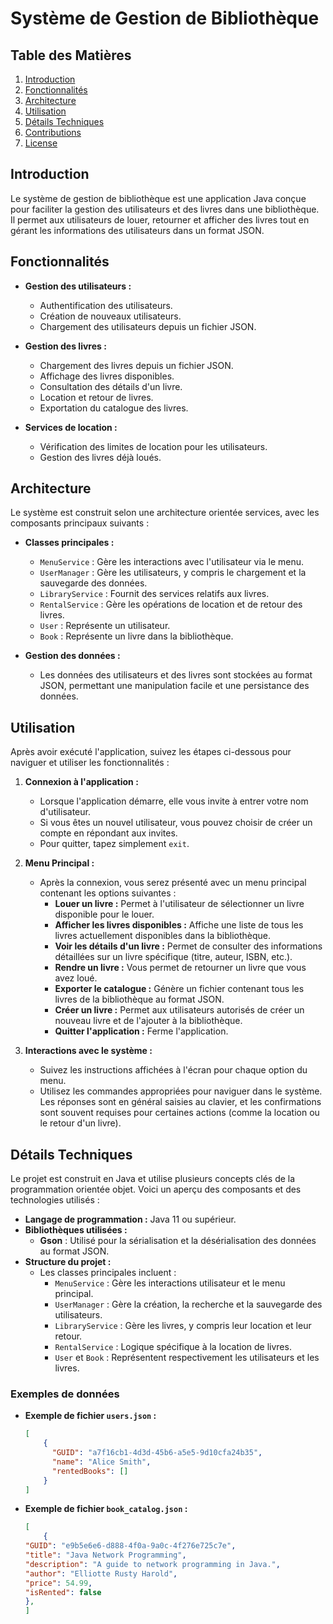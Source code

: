 # Système de Gestion de Bibliothèque

## Table des Matières
1. [Introduction](#introduction)
2. [Fonctionnalités](#fonctionnalités)
3. [Architecture](#architecture)
5. [Utilisation](#utilisation)
6. [Détails Techniques](#détails-techniques)
7. [Contributions](#contributions)
8. [License](#license)

## Introduction
Le système de gestion de bibliothèque est une application Java conçue pour faciliter la gestion des utilisateurs et des livres dans une bibliothèque. Il permet aux utilisateurs de louer, retourner et afficher des livres tout en gérant les informations des utilisateurs dans un format JSON.

## Fonctionnalités
- **Gestion des utilisateurs :**
  - Authentification des utilisateurs.
  - Création de nouveaux utilisateurs.
  - Chargement des utilisateurs depuis un fichier JSON.

- **Gestion des livres :**
  - Chargement des livres depuis un fichier JSON.
  - Affichage des livres disponibles.
  - Consultation des détails d'un livre.
  - Location et retour de livres.
  - Exportation du catalogue des livres.

- **Services de location :**
  - Vérification des limites de location pour les utilisateurs.
  - Gestion des livres déjà loués.

## Architecture
Le système est construit selon une architecture orientée services, avec les composants principaux suivants :

- **Classes principales :**
  - `MenuService` : Gère les interactions avec l'utilisateur via le menu.
  - `UserManager` : Gère les utilisateurs, y compris le chargement et la sauvegarde des données.
  - `LibraryService` : Fournit des services relatifs aux livres.
  - `RentalService` : Gère les opérations de location et de retour des livres.
  - `User` : Représente un utilisateur.
  - `Book` : Représente un livre dans la bibliothèque.

- **Gestion des données :**
  - Les données des utilisateurs et des livres sont stockées au format JSON, permettant une manipulation facile et une persistance des données.

## Utilisation

Après avoir exécuté l'application, suivez les étapes ci-dessous pour naviguer et utiliser les fonctionnalités :

1. **Connexion à l'application :**
   - Lorsque l'application démarre, elle vous invite à entrer votre nom d'utilisateur.
   - Si vous êtes un nouvel utilisateur, vous pouvez choisir de créer un compte en répondant aux invites.
   - Pour quitter, tapez simplement `exit`.

2. **Menu Principal :**
   - Après la connexion, vous serez présenté avec un menu principal contenant les options suivantes :
     - **Louer un livre :** Permet à l'utilisateur de sélectionner un livre disponible pour le louer.
     - **Afficher les livres disponibles :** Affiche une liste de tous les livres actuellement disponibles dans la bibliothèque.
     - **Voir les détails d'un livre :** Permet de consulter des informations détaillées sur un livre spécifique (titre, auteur, ISBN, etc.).
     - **Rendre un livre :** Vous permet de retourner un livre que vous avez loué.
     - **Exporter le catalogue :** Génère un fichier contenant tous les livres de la bibliothèque au format JSON.
     - **Créer un livre :** Permet aux utilisateurs autorisés de créer un nouveau livre et de l'ajouter à la bibliothèque.
     - **Quitter l'application :** Ferme l'application.

3. **Interactions avec le système :**
   - Suivez les instructions affichées à l'écran pour chaque option du menu.
   - Utilisez les commandes appropriées pour naviguer dans le système. Les réponses sont en général saisies au clavier, et les confirmations sont souvent requises pour certaines actions (comme la location ou le retour d'un livre).

## Détails Techniques

Le projet est construit en Java et utilise plusieurs concepts clés de la programmation orientée objet. Voici un aperçu des composants et des technologies utilisés :

- **Langage de programmation :** Java 11 ou supérieur.
- **Bibliothèques utilisées :**
  - **Gson** : Utilisé pour la sérialisation et la désérialisation des données au format JSON.
- **Structure du projet :**
  - Les classes principales incluent :
    - `MenuService` : Gère les interactions utilisateur et le menu principal.
    - `UserManager` : Gère la création, la recherche et la sauvegarde des utilisateurs.
    - `LibraryService` : Gère les livres, y compris leur location et leur retour.
    - `RentalService` : Logique spécifique à la location de livres.
    - `User` et `Book` : Représentent respectivement les utilisateurs et les livres.

### Exemples de données

- **Exemple de fichier `users.json` :**
    ```json
    [
        {
          "GUID": "a7f16cb1-4d3d-45b6-a5e5-9d10cfa24b35",
          "name": "Alice Smith",
          "rentedBooks": []
        }
    ]
    ```

- **Exemple de fichier `book_catalog.json` :**
    ```json
    [
        {
    "GUID": "e9b5e6e6-d888-4f0a-9a0c-4f276e725c7e",
    "title": "Java Network Programming",
    "description": "A guide to network programming in Java.",
    "author": "Elliotte Rusty Harold",
    "price": 54.99,
    "isRented": false
  },
    ]
    ```

